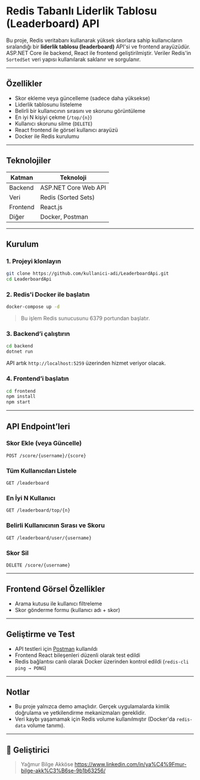 #  Redis Tabanlı Liderlik Tablosu (Leaderboard) API

Bu proje, Redis veritabanı kullanarak yüksek skorlara sahip kullanıcıların sıralandığı bir **liderlik tablosu (leaderboard)** API'si ve frontend arayüzüdür. ASP.NET Core ile backend, React ile frontend geliştirilmiştir. Veriler Redis'in `SortedSet` veri yapısı kullanılarak saklanır ve sorgulanır.

---

##  Özellikler

- Skor ekleme veya güncelleme (sadece daha yüksekse)
- Liderlik tablosunu listeleme
- Belirli bir kullanıcının sırasını ve skorunu görüntüleme
- En iyi N kişiyi çekme (`/top/{n}`)
- Kullanıcı skorunu silme (`DELETE`)
- React frontend ile görsel kullanıcı arayüzü
- Docker ile Redis kurulumu

---

## Teknolojiler

| Katman | Teknoloji |
|--------|-----------|
| Backend | ASP.NET Core Web API |
| Veri | Redis (Sorted Sets) |
| Frontend | React.js |
| Diğer | Docker, Postman |

---

## Kurulum

### 1. Projeyi klonlayın

```bash
git clone https://github.com/kullanici-adi/LeaderboardApi.git
cd LeaderboardApi
```

### 2. Redis'i Docker ile başlatın

```bash
docker-compose up -d
```

> Bu işlem Redis sunucusunu 6379 portundan başlatır.

### 3. Backend’i çalıştırın

```bash
cd backend
dotnet run
```

API artık `http://localhost:5259` üzerinden hizmet veriyor olacak.

### 4. Frontend’i başlatın

```bash
cd frontend
npm install
npm start
```

---

##  API Endpoint’leri

### Skor Ekle (veya Güncelle)
```
POST /score/{username}/{score}
```

###  Tüm Kullanıcıları Listele
```
GET /leaderboard
```

###  En İyi N Kullanıcı
```
GET /leaderboard/top/{n}
```

###  Belirli Kullanıcının Sırası ve Skoru
```
GET /leaderboard/user/{username}
```

###  Skor Sil
```
DELETE /score/{username}
```

---

##  Frontend Görsel Özellikler

- Arama kutusu ile kullanıcı filtreleme
- Skor gönderme formu (kullanıcı adı + skor)

---

##  Geliştirme ve Test

- API testleri için [Postman](https://www.postman.com/) kullanıldı
- Frontend React bileşenleri düzenli olarak test edildi
- Redis bağlantısı canlı olarak Docker üzerinden kontrol edildi (`redis-cli ping → PONG`)

---

##  Notlar

- Bu proje yalnızca demo amaçlıdır. Gerçek uygulamalarda kimlik doğrulama ve yetkilendirme mekanizmaları gereklidir.
- Veri kaybı yaşamamak için Redis volume kullanılmıştır (Docker'da `redis-data` volume tanımı).

---

## 👤 Geliştirici

> Yağmur Bilge Akköse
> https://www.linkedin.com/in/ya%C4%9Fmur-bilge-akk%C3%B6se-9b1b63256/
